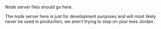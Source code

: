 Node server files should go here.

The node server here is just for development purposes and will most likely
never be used in production, we aren't trying to step on your toes Jordan.
